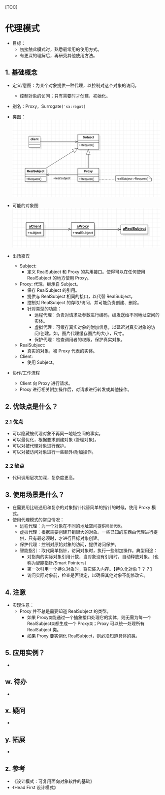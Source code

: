 [TOC]

# 代理模式
* 目标：
    * 初接触此模式时，熟悉最常用的使用方式。
    * 有更深的理解后，再研究其他使用方法。
## 1. 基础概念
* 定义/意图：为某个对象提供一种代理，以控制对这个对象的访问。
    * 控制对象的访问；只有需要时才创建、初始化。
* 别名：Proxy，Surrogate`[ˈsɜ:rəgət]`
* 类图：
![类图](./ClassDiagram.png)
* 可能的对象图
![对象图](./ObjectDiagram.png)
* 出场嘉宾
    * Subject: 
        * 定义 RealSubject 和 Proxy 的共用接口。使得可以在任何使用 RealSubject 的地方使用 Proxy。
    * Proxy: 代理。继承自 Subject。
        * 保存 RealSubject 的引用。
        * 提供与 RealSubject 相同的接口，以代替 RealSubject。
        * 控制对 RealSubject 的存取/访问，并可能负责创建、删除。
        * 针对类型的功能：
            * 远程代理：负责对请求及参数进行编码，编发送给不同地址空间的实体。
            * 虚拟代理：可缓存真实对象的附加信息，以延迟对真实对象的访问/创建。如，图片代理缓存图片的大小，尺寸。
            * 保护代理：检查调用者的权限，保护真实对象。
    * RealSubject: 
        * 真实的对象，被 Proxy 代表的实体。
    * Client: 
        * 使用 Subject。

* 协作/工作流程
    * Client 向 Proxy 进行请求。
    * Proxy 进行相关附加操作后，对请求进行转发或其他操作。

## 2. 优缺点是什么？
### 2.1 优点
* 可以隐藏被代理对象不再同一地址空间的事实。
* 可以最优化，根据要求创建对象 (管理对象)。
* 可以对被代理对象进行保护。
* 可以对被访问对象进行一些额外/附加操作。

### 2.2 缺点
* 代码调用层次加深，复杂度更高。

## 3. 使用场景是什么？
* 在需要用比较通用和复杂的对象指针代替简单的指针的时候，使用 Proxy 模式。
* 使用代理模式的常见情况：
    * 远程代理：为一个对象在不同的地址空间提供`局部代表`。
    * 虚拟代理：根据需要创建开销很大的对象。一些已知的东西由代理进行提供，只有最必须时，才进行目标对象创建。
    * 保护代理：控制对原始对象的访问，提供访问保护。
    * 智能指引：取代简单指针，访问对象时，执行一些附加操作。典型用途：
        * 对指向的实际对象引用计数，当对象没有引用时，自动释放对象。（也称为智能指针/Smart Pointers）
        * 第一次引用一个持久对象时，将它装入内存。【持久化对象？？？】
        * 访问实际对象前，检查是否锁定，以确保其他对象不能修改它。

## 4. 注意
* 实现注意：
    * Proxy 并不总是需要知道 RealSubject 的类型。
        * 如果 Proxy`类`能通过一个抽象接口处理它的实体，则无需为每一个 RealSubject`类`都生成一个 Proxy`类`；Proxy 可以统一处理所有 RealSubject 类。
        * 如果 Proxy 要实例化 RealSubject，则必须知道具体的类。

## 5. 应用实例？
* 

## w. 待办
* 

## x. 疑问
* 

## y. 拓展
* 

## z. 参考
* 《设计模式：可复用面向对象软件的基础》
* 《Head First 设计模式》

